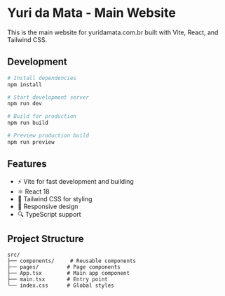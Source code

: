 # Yuri da Mata - Main Website

This is the main website for yuridamata.com.br built with Vite, React, and Tailwind CSS.

## Development

```bash
# Install dependencies
npm install

# Start development server
npm run dev

# Build for production
npm run build

# Preview production build
npm run preview
```

## Features

- ⚡️ Vite for fast development and building
- ⚛️ React 18
- 🎨 Tailwind CSS for styling
- 📱 Responsive design
- 🔍 TypeScript support

## Project Structure

```
src/
├── components/     # Reusable components
├── pages/         # Page components
├── App.tsx        # Main app component
├── main.tsx       # Entry point
└── index.css      # Global styles
```
